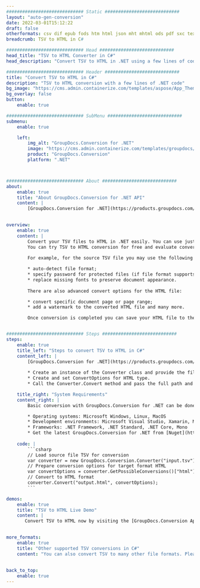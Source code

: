 ```yaml
---
############################# Static ############################
layout: "auto-gen-conversion"
date: 2022-03-01T15:12:22
draft: false
otherformats: csv dif epub fods htm html json mht mhtml ods pdf sxc tex tsv xlam xls xlsb xlsm xlsx xlt xltm xltx xml xps
breadcrumb: TSV to HTML in C#

############################# Head ############################
head_title: "TSV to HTML Converter in C#"
head_description: "Convert TSV to HTML in .NET using a few lines of code. Use the GroupDocs Document Conversion API to convert over 160 file formats."

############################# Header ############################
title: "Convert TSV to HTML in C#"
description: "TSV to HTML conversion with a few lines of .NET code"
bg_image: "https://cms.admin.containerize.com/templates/aspose/App_Themes/V3/images/bg/header1.png"
bg_overlay: false
button:
    enable: true

############################# SubMenu ############################
submenu:
    enable: true

    left:
        img_alt: "GroupDocs.Conversion for .NET"
        image: "https://cms.admin.containerize.com/templates/groupdocs/images/product-logos/90x90-noborder/groupdocs-conversion-net.png"
        product: "GroupDocs.Conversion"
        platform: ".NET"



############################# About ############################
about:
    enable: true
    title: "About GroupDocs.Conversion for .NET API"
    content: |
        [GroupDocs.Conversion for .NET](https://products.groupdocs.com/conversion/net/) can be used to convert Microsoft Word, Excel, PowerPoint, PDF, Visio and other formats. GroupDocs.Conversion is a standalone API that is suitable for back-end and internal systems where high performance is required. It does not depend on any software such as Microsoft or Open Office.
    

overview:
    enable: true
    content: |
        Convert your TSV files to HTML in .NET easily. You can use just a couple of C# code lines in any platform of your choice like - Windows, Linux, macOS.
        You can try TSV to HTML conversion for free and evaluate conversion results quality.  Along with simple file conversion scenarios you can try more advanced options for loading source TSV file and for saving output HTML result. 
        
        For example, for the source TSV file you may use the following load options:

        * auto-detect file format;
        * specify password for protected files (if file format supports it);
        * replace missing fonts to preserve document appearance.
        
        There are also advanced convert options for the HTML file:

        * convert specific document page or page range;
        * add a watermark to the converted HTML file and many more.

        Once conversion is completed you can save your HTML file to the local file path or any third-party storage like FTP, Amazon S3, Google Drive, Dropbox etc. Please note - to convert TSV to HTML there is no need for any additional software installed - like MS Office, Open Office, Adobe Acrobat Reader etc.


############################# Steps ############################
steps:
    enable: true
    title_left: "Steps to convert TSV to HTML in C#"
    content_left: |
        [GroupDocs.Conversion for .NET](https://products.groupdocs.com/conversion/net/) makes it easy for developers to convert a TSV file to HTML with a few lines of code.
        
        * Create an instance of the Converter class and provide the file TSV with the full path
        * Create and set ConvertOptions for HTML type.
        * Call the Converter.Convert method and pass the full path and format (HTML) as a parameter

    title_right: "System Requirements"
    content_right: |
        Basic conversion with GroupDocs.Conversion for .NET can be done in just a few simple steps. Our APIs are supported on all major platforms and operating systems. Before executing the code below, make sure you have the following prerequisites installed on your system.

        * Operating systems: Microsoft Windows, Linux, MacOS
        * Development environments: Microsoft Visual Studio, Xamarin, MonoDevelop
        * Frameworks: .NET Framework, .NET Standard, .NET Core, Mono
        * Get the latest GroupDocs.Conversion for .NET from [Nuget](https://www.nuget.org/packages/groupdocs.conversion)
         
    code: |
        ```csharp    
        // Load source file TSV for conversion
        var converter = new GroupDocs.Conversion.Converter("input.tsv");
        // Prepare conversion options for target format HTML
        var convertOptions = converter.GetPossibleConversions()["html"].ConvertOptions;
        // Convert to HTML format
        converter.Convert("output.html", convertOptions);
        ```

demos:
    enable: true
    title: "TSV to HTML Live Demo"
    content: |
       Convert TSV to HTML now by visiting the [GroupDocs.Conversion App](https://products.groupdocs.app/conversion/family) website. Online demo has the following advantages
          

more_formats:
    enable: true
    title: "Other supported TSV conversions in C#"
    content: "You can also convert TSV to many other file formats. Please see the list below."
       
       
back_to_top:
    enable: true
---
```

